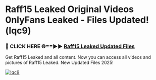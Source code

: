 # Raff15 Leaked Original Videos 0nlyFans Leaked - Files Updated! (lqc9)

<h3>🔴 CLICK HERE 🌐==►► <a href="https://tinyurl.com/2m67pmp6" rel="nofollow">Raff15 Leaked Updated Files</a></h3>

Get Raff15 Leaked and all content. Now you can access all videos and pictures of Raff15 Leaked. New Updated Files 2025!

[![lqc9](https://i.imgur.com/H4QAA4z.gif)](https://tinyurl.com/2m67pmp6)